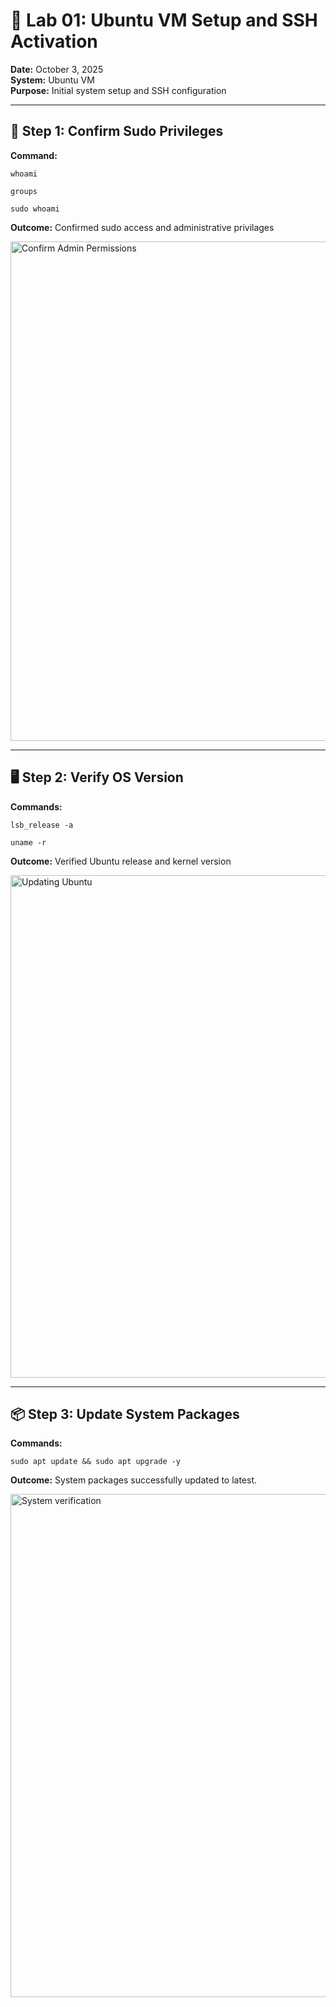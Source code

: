 # 🧪 Lab 01: Ubuntu VM Setup and SSH Activation

**Date:** October 3, 2025  
**System:** Ubuntu VM  
**Purpose:** Initial system setup and SSH configuration

---

## 🔐 Step 1: Confirm Sudo Privileges
**Command:**
```
whoami
```
```
groups
```
```
sudo whoami
```
**Outcome:**
Confirmed sudo access and administrative privilages

<img width="1281" height="799" alt="Confirm Admin Permissions" src="https://github.com/user-attachments/assets/ef84cb4d-b9c6-4e64-adb4-cba8a1d5ad93" />

---

## 🖥️ Step 2: Verify OS Version
**Commands:**
```
lsb_release -a
```
```
uname -r
```
**Outcome:**
Verified Ubuntu release and kernel version

<img width="1270" height="804" alt="Updating Ubuntu" src="https://github.com/user-attachments/assets/f7c4d7f3-debc-4471-9291-6833d71797dc" />

---

## 📦 Step 3: Update System Packages
**Commands:**
```
sudo apt update && sudo apt upgrade -y
```
**Outcome:**
System packages successfully updated to latest.

<img width="1277" height="805" alt="System verification" src="https://github.com/user-attachments/assets/5be353df-347b-4303-b782-14e8744fec09" />




